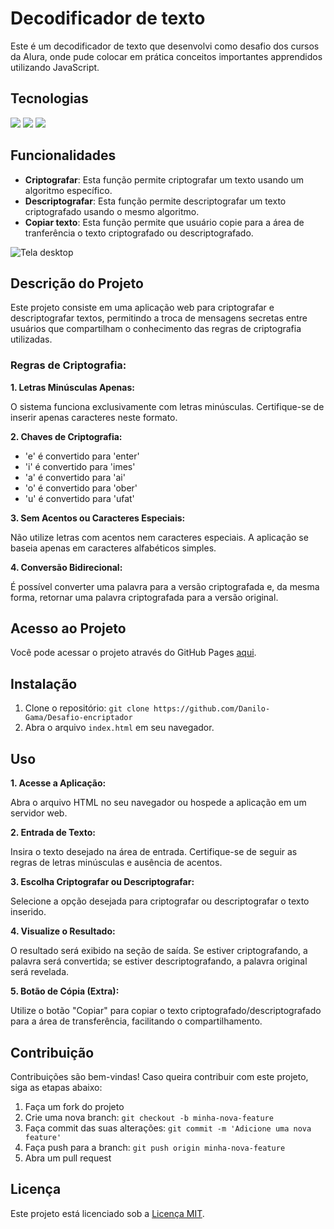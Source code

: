 # Decodificador de texto
Este é um decodificador de texto que desenvolvi como desafio dos cursos da Alura, onde pude colocar em prática conceitos importantes apprendidos utilizando JavaScript.

## Tecnologias
<div>
  <img src="https://img.shields.io/badge/HTML-239120?style=for-the-badge&logo=html5&logoColor=white">
  <img src="https://img.shields.io/badge/CSS-239120?&style=for-the-badge&logo=css3&logoColor=white">
  <img src="https://img.shields.io/badge/JavaScript-F7DF1E?style=for-the-badge&logo=javascript&logoColor=black">
</div>

## Funcionalidades

- **Criptografar**: Esta função permite criptografar um texto usando um algoritmo específico.
- **Descriptografar**: Esta função permite descriptografar um texto criptografado usando o mesmo algoritmo.
- **Copiar texto**: Esta função permite que usuário copie para a área de tranferência o texto criptografado ou  descriptografado.

![Tela desktop](img/capa.png)

## Descrição do Projeto

Este projeto consiste em uma aplicação web para criptografar e descriptografar textos, permitindo a troca de mensagens secretas entre usuários que compartilham o conhecimento das regras de criptografia utilizadas.

### Regras de Criptografia:

**1. Letras Minúsculas Apenas:**

O sistema funciona exclusivamente com letras minúsculas. Certifique-se de inserir apenas caracteres neste formato.

**2. Chaves de Criptografia:**

- 'e' é convertido para 'enter'
- 'i' é convertido para 'imes'
- 'a' é convertido para 'ai'
- 'o' é convertido para 'ober'
- 'u' é convertido para 'ufat'

**3. Sem Acentos ou Caracteres Especiais:**

Não utilize letras com acentos nem caracteres especiais. A aplicação se baseia apenas em caracteres alfabéticos simples.

**4. Conversão Bidirecional:**

É possível converter uma palavra para a versão criptografada e, da mesma forma, retornar uma palavra criptografada para a versão original.

## Acesso ao Projeto

Você pode acessar o projeto através do GitHub Pages [aqui](https://Danilo-Gama.github.io/Desafio-encriptador/).

## Instalação

1. Clone o repositório: `git clone https://github.com/Danilo-Gama/Desafio-encriptador`
2. Abra o arquivo `index.html` em seu navegador.

## Uso

**1. Acesse a Aplicação:**

Abra o arquivo HTML no seu navegador ou hospede a aplicação em um servidor web.

**2. Entrada de Texto:**

Insira o texto desejado na área de entrada. Certifique-se de seguir as regras de letras minúsculas e ausência de acentos.

**3. Escolha Criptografar ou Descriptografar:**

Selecione a opção desejada para criptografar ou descriptografar o texto inserido.

**4. Visualize o Resultado:**

O resultado será exibido na seção de saída. Se estiver criptografando, a palavra será convertida; se estiver descriptografando, a palavra original será revelada.

**5. Botão de Cópia (Extra):**

Utilize o botão "Copiar" para copiar o texto criptografado/descriptografado para a área de transferência, facilitando o compartilhamento.

## Contribuição

Contribuições são bem-vindas! Caso queira contribuir com este projeto, siga as etapas abaixo:

1. Faça um fork do projeto
2. Crie uma nova branch: `git checkout -b minha-nova-feature`
3. Faça commit das suas alterações: `git commit -m 'Adicione uma nova feature'`
4. Faça push para a branch: `git push origin minha-nova-feature`
5. Abra um pull request

## Licença

Este projeto está licenciado sob a [Licença MIT](LICENSE).
